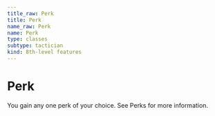 ```yaml
---
title_raw: Perk
title: Perk
name_raw: Perk
name: Perk
type: classes
subtype: tactician
kind: 8th-level features
---
```


# Perk

You gain any one perk of your choice. See Perks for more information.
